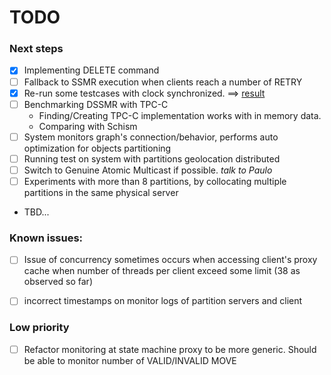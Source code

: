 # TODO

### Next steps

- [x] Implementing DELETE command
- [ ] Fallback to SSMR execution when clients reach a number of RETRY	
- [x] Re-run some testcases with clock synchronized. ==> [result](./dynamic-ssmr/experiments/rerun-with-sync-clock.md)
- [ ] Benchmarking DSSMR with TPC-C
	+ Finding/Creating TPC-C implementation works with in memory data.
	+ Comparing with Schism
- [ ] System monitors graph's connection/behavior, performs auto optimization for objects partitioning
- [ ] Running test on system with partitions geolocation distributed 
- [ ] Switch to Genuine Atomic Multicast if possible. *talk to Paulo*
- [ ] Experiments with more than 8 partitions, by collocating multiple partitions in the same physical server
- TBD...


### Known issues:

- [ ] Issue of concurrency sometimes occurs when accessing client's proxy cache when number of threads per client exceed some limit (38 as observed so far)
- [ ] incorrect timestamps on monitor logs of partition servers and client


### Low priority

- [ ] Refactor monitoring at state machine proxy to be more generic. Should be able to monitor number of VALID/INVALID MOVE
